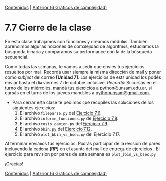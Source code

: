 [Contenidos](../Contenidos.md) \| [Anterior (6 Gráficos de complejidad)](06_graficos_de_complejidad.md)

# 7.7 Cierre de la clase

En esta clase trabajamos con funciones y creamos módulos. También aprendimos algunas nociones de complejidad de algoritmos, estudiamos la búsqueda binaria y comparamos su performance con la de la búsqueda secuencial.

Como todas las semanas, te vamos a pedir que envies tus ejercicios resueltos por mail. Recordá usar siempre la misma dirección de mail y poner como *subject* del correo **[Unidad 7]**. Los ejercicios de esta unidad los podés enviar hasta el día viernes 7 de octubre inclusive. *Recordá:* Si cursás en el turno de los miércoles, mandá tus ejercicios a python@unsam.edu.ar, si cursás en el turno de los jueves mandalos a pythonunsam@gmail.com.


* Para cerrar esta clase te pedimos que recopiles las soluciones de los siguientes ejercicios:
    1. El archivo `fileparse.py` del [Ejercicio 7.6](../07_Organizacion/02_Funciones.md#ejercicio-76-trabajando-sin-encabezados).
    2. El archivo `informe_funciones.py` de [Ejercicio 7.8](../07_Organizacion/03_Modulos.md#ejercicio-78-usemos-tu-modulo).
    3. El archivo `costo_camion.py` del [Ejercicio 7.9](../07_Organizacion/03_Modulos.md#ejercicio-79-un-poco-mas-alla).
    4. El archivo `bbin.py` del [Ejercicio 7.12](../07_Organizacion/05_Complejidad.md#ejercicio-712-insertar-un-elemento-en-una-lista).
    5. El archivo `plot_bbin_vs_bsec.py` del [Ejercicio 7.17](../07_Organizacion/06_graficos_de_complejidad.md#ejercicio-717-busqueda-binaria-vs-busqueda-secuencial).

Al terminar envianos tus ejercicios. Podrás participar de la revisión de pares incluyendo la cadena **[RP]** en el asunto del mail de entrega de ejercicios . El ejercicio para revision por pares de esta semana es `plot_bbin_vs_bsec.py`

¡Gracias! 



[Contenidos](../Contenidos.md) \| [Anterior (6 Gráficos de complejidad)](06_graficos_de_complejidad.md)

